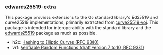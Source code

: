 ### edwards25519-extra

This package provides extensions to the Go standard library's Ed25519 and
curve25519 implementations, primarily extracted from [curve25519-voi][1].
This package is intended for interoperability with the standard library
and the [edwards25519][2] package as much as possible.

 * h2c: [Hashing to Elliptic Curves (RFC 9380)][3]
 * vrf: [Verifiable Random Functions (draft version 7 to 10, RFC 9381)][4]

[1]: https://github.com/oasisprotocol/curve25519-voi
[2]: https://filippo.io/edwards25519
[3]: https://datatracker.ietf.org/doc/rfc9380/
[4]: https://datatracker.ietf.org/doc/rfc9381/
